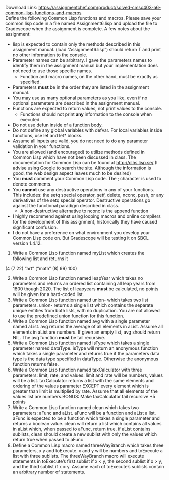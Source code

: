 Download Link: https://assignmentchef.com/product/solved-cmsc403-a6-common-lisp-functions-and-macros
<br>
Define the following Common Lisp functions and macros. Please save your common lisp code in a file named Assignment6.lisp and upload the file to Gradescope when the assignment is complete. A few notes about the assignment:

<ul>

 <li>lisp is expected to contain only the methods described in this assignment manual. (load “Assignment6.lisp”) should return T and print no other information to the console.</li>

 <li>Parameter names can be arbitrary. I gave the parameters names to identify them in the assignment manual but your implementation does not need to use those specific names.

  <ul>

   <li>Function and macro names, on the other hand, must be exactly as specified.</li>

  </ul></li>

 <li>Parameters <strong>must</strong> be in the order they are listed in the assignment manual.</li>

 <li>You may use as many optional parameters as you like, even if no optional parameters are described in the assignment manual.</li>

 <li>Functions are expected to return values, not print values to the console.

  <ul>

   <li>Functions should not print <strong>any </strong>information to the console when executed.</li>

  </ul></li>

 <li>Do not use defun inside of a function body.</li>

 <li>Do not define any global variables with defvar. For local variables inside functions, use let and let* blocks.</li>

 <li>Assume all inputs are valid, you do not need to do any parameter validation in your functions.</li>

 <li>You are allowed (and encouraged) to utilize methods defined in Common Lisp which have not been discussed in class. The documentation for Common Lisp can be found at <a href="http://clhs.lisp.se/">http://clhs.lisp.se/</a> (I advise using Google to search the site. Although the information is good, the web design aspect leaves much to be desired)</li>

 <li>You <strong>must</strong> comment your Common Lisp code. The ; character is used to denote comments.</li>

 <li>You <strong>cannot</strong> use any destructive operations in any of your functions. This includes: the setq special operator, setf, delete, nconc, push, or any derivatives of the setq special operator. Destructive operations go against the functional paradigm described in class.

  <ul>

   <li>A non-destructive alternative to nconc is the append function</li>

  </ul></li>

 <li>I highly recommend against using looping macros and online compilers for the development of this assignment, historically they have caused significant confusion.</li>

 <li>I do not have a preference on what environment you develop your Common Lisp code on. But Gradescope will be testing it on SBCL version 1.4.12.</li>

</ul>

<ol>

 <li>Write a Common Lisp function named myList which creates the following list and returns it</li>

</ol>

(4 (7 22) “art” (“math” (8) 99) 100)

<ol start="2">

 <li> Write a Common Lisp function named leapYear which takes no parameters and returns an ordered list containing all leap years from 1800 though 2020. The list of leapyears <strong>must </strong>be calculated, no points will be given for a hard-coded list.</li>

 <li> Write a Common Lisp function named union- which takes two list parameters. union- returns a single list which contains the separate unique entities from both lists, with no duplication. You are not allowed to use the predefined union function for this function.</li>

 <li> Write a Common Lisp function named avg with a single parameter named aList. avg returns the average of all elements in aList. Assume all elements in aList are numbers. If given an empty list, avg should return NIL. The avg function <strong>must</strong> be tail recursive.</li>

 <li> Write a Common Lisp function named isType which takes a single parameter named dataType. isType will return an anonymous function which takes a single parameter and returns true if the parameters data type is the data type specified in dataType. Otherwise the anonymous function returns false.</li>

 <li> Write a Common Lisp function named taxCalculator with three parameters: limit, rate, and values. limit and rate will be numbers, values will be a list. taxCalculator returns a list with the same elements and ordering of the values parameter EXCEPT every element which is greater than limit is multiplied by rate. Assume that all elements of the values list are numbers.BONUS: Make taxCalculator tail recursive +5 points</li>

 <li>Write a Common Lisp function named clean which takes two parameters: aFunc and aList. aFunc will be a function and aList a list. aFunc is expected to be a function which takes a single parameter and returns a boolean value. clean will return a list which contains all values in aList which, when passed to aFunc, return true. if aList contains sublists, clean should create a new sublist with only the values which return true when passed to aFunc</li>

 <li>Define a Common Lisp macro named threeWayBranch which takes three parameters, x y and toExecute. x and y will be numbers and toExecute a list with three sublists. The threeWayBranch macro will execute statements in toExecute’s first sublist if x &lt; y, the second sublist if x &gt; y, and the third sublist if x = y. Assume each of toExecute’s sublists contain an arbitrary number of statements.</li>

</ol>